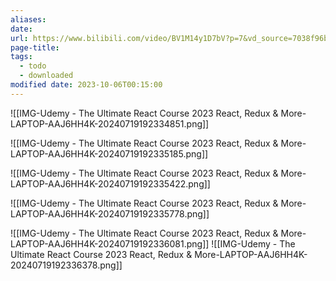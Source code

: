 ```yaml
---
aliases: 
date: 
url: https://www.bilibili.com/video/BV1M14y1D7bV?p=7&vd_source=7038f96b6bb3b14743531b102b109c43
page-title: 
tags:
  - todo
  - downloaded
modified date: 2023-10-06T00:15:00
---
```

![[IMG-Udemy - The Ultimate React Course 2023 React, Redux & More-LAPTOP-AAJ6HH4K-20240719192334851.png]]

![[IMG-Udemy - The Ultimate React Course 2023 React, Redux & More-LAPTOP-AAJ6HH4K-20240719192335185.png]]

![[IMG-Udemy - The Ultimate React Course 2023 React, Redux & More-LAPTOP-AAJ6HH4K-20240719192335422.png]]

![[IMG-Udemy - The Ultimate React Course 2023 React, Redux & More-LAPTOP-AAJ6HH4K-20240719192335778.png]]

![[IMG-Udemy - The Ultimate React Course 2023 React, Redux & More-LAPTOP-AAJ6HH4K-20240719192336081.png]]
![[IMG-Udemy - The Ultimate React Course 2023 React, Redux & More-LAPTOP-AAJ6HH4K-20240719192336378.png]]
